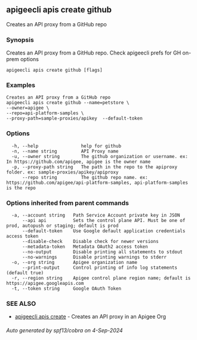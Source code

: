 ## apigeecli apis create github

Creates an API proxy from a GitHub repo

### Synopsis

Creates an API proxy from a GitHub repo. Check apigeecli prefs for GH on-prem options

```
apigeecli apis create github [flags]
```

### Examples

```
Creates an API proxy from a GitHub repo
apigeecli apis create github --name=petstore \
--owner=apigee \
--repo=api-platform-samples \
--proxy-path=sample-proxies/apikey  --default-token
```

### Options

```
  -h, --help                help for github
  -n, --name string         API Proxy name
  -u, --owner string        The github organization or username. ex: In https://github.com/apigee, apigee is the owner name
  -p, --proxy-path string   The path in the repo to the apiproxy folder. ex: sample-proxies/apikey/apiproxy
      --repo string         The github repo name. ex: https://github.com/apigee/api-platform-samples, api-platform-samples is the repo
```

### Options inherited from parent commands

```
  -a, --account string   Path Service Account private key in JSON
      --api api          Sets the control plane API. Must be one of prod, autopush or staging; default is prod
      --default-token    Use Google default application credentials access token
      --disable-check    Disable check for newer versions
      --metadata-token   Metadata OAuth2 access token
      --no-output        Disable printing all statements to stdout
      --no-warnings      Disable printing warnings to stderr
  -o, --org string       Apigee organization name
      --print-output     Control printing of info log statements (default true)
  -r, --region string    Apigee control plane region name; default is https://apigee.googleapis.com
  -t, --token string     Google OAuth Token
```

### SEE ALSO

* [apigeecli apis create](apigeecli_apis_create.md)	 - Creates an API proxy in an Apigee Org

###### Auto generated by spf13/cobra on 4-Sep-2024
